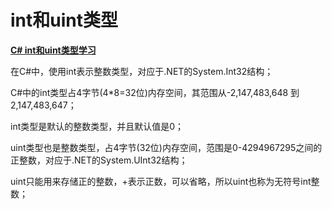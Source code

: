 # int和uint类型

**[C# int和uint类型学习](<https://blog.csdn.net/bcbobo21cn/article/details/132288993>)**

在C#中，使用int表示整数类型，对应于.NET的System.Int32结构；

C#中的int类型占4字节(4*8=32位)内存空间，其范围从-2,147,483,648 到 2,147,483,647；

int类型是默认的整数类型，并且默认值是0；

uint类型也是整数类型，占4字节(32位)内存空间，范围是0-4294967295之间的正整数，对应于.NET的System.UInt32结构；

uint只能用来存储正的整数，+表示正数，可以省略，所以uint也称为无符号int整数；
